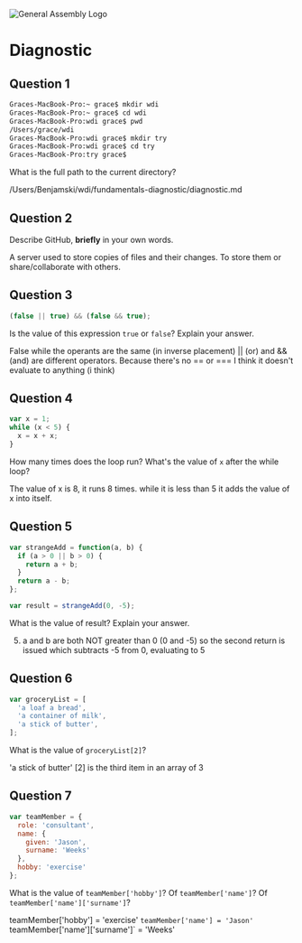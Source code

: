 ![General Assembly Logo](http://i.imgur.com/ke8USTq.png)

# Diagnostic

## Question 1

```sh
Graces-MacBook-Pro:~ grace$ mkdir wdi
Graces-MacBook-Pro:~ grace$ cd wdi
Graces-MacBook-Pro:wdi grace$ pwd
/Users/grace/wdi
Graces-MacBook-Pro:wdi grace$ mkdir try
Graces-MacBook-Pro:wdi grace$ cd try
Graces-MacBook-Pro:try grace$
```

What is the full path to the current directory?

/Users/Benjamski/wdi/fundamentals-diagnostic/diagnostic.md

## Question 2

Describe GitHub, **briefly** in your own words.

A server used to store copies of files and their changes. To store them or
share/collaborate with others.

## Question 3

```js
(false || true) && (false && true);
```

Is the value of this expression `true` or `false`?  Explain your answer.

False while the operants are the same (in inverse placement) || (or) and &&(and)
are different operators. Because there's no == or === I think it doesn't
evaluate to anything (i think)

## Question 4

```js
var x = 1;
while (x < 5) {
  x = x + x;
}
```

How many times does the loop run?  What's the value of `x` after the while loop?

The value of x is 8, it runs 8 times. while it is less than 5 it adds the value
of x into itself.

## Question 5

```js
var strangeAdd = function(a, b) {
  if (a > 0 || b > 0) {
    return a + b;
  }
  return a - b;
};

var result = strangeAdd(0, -5);
```

What is the value of result?  Explain your answer.

5. a and b are both NOT greater than 0 (0 and -5) so the second return is issued
which subtracts -5 from 0, evaluating to 5

## Question 6

```js
var groceryList = [
  'a loaf a bread',
  'a container of milk',
  'a stick of butter',
];
```

What is the value of `groceryList[2]`?

'a stick of butter' [2] is the third item in an array of 3

## Question 7

```js
var teamMember = {
  role: 'consultant',
  name: {
    given: 'Jason',
    surname: 'Weeks'
  },
  hobby: 'exercise'
};
```

What is the value of `teamMember['hobby']`?  Of `teamMember['name']`?  Of `teamMember['name']['surname']`?

teamMember['hobby'] = 'exercise'
`teamMember['name'] = 'Jason'
`teamMember['name']['surname']` = 'Weeks'
